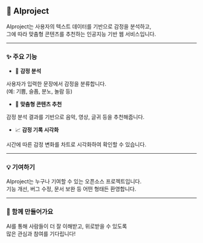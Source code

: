 ## 📘 AIproject

AIproject는 사용자의 텍스트 데이터를 기반으로 감정을 분석하고,  
그에 따라 맞춤형 콘텐츠를 추천하는 인공지능 기반 웹 서비스입니다.

---

### ✨ 주요 기능

* 🧠 **감정 분석**

사용자가 입력한 문장에서 감정을 분류합니다.  
(예: 기쁨, 슬픔, 분노, 놀람 등)

* 🎯 **맞춤형 콘텐츠 추천**

감정 분석 결과를 기반으로 음악, 영상, 글귀 등을 추천해줍니다.

* 📈 **감정 기록 시각화**

시간에 따른 감정 변화를 차트로 시각화하여 확인할 수 있습니다.

---

### 💡 기여하기

AIproject는 누구나 기여할 수 있는 오픈소스 프로젝트입니다.  
기능 개선, 버그 수정, 문서 보완 등 어떤 형태든 환영합니다.

---


### 🙌 함께 만들어가요

AI를 통해 사람들이 더 잘 이해받고, 위로받을 수 있도록  
많은 관심과 참여를 기다립니다!
